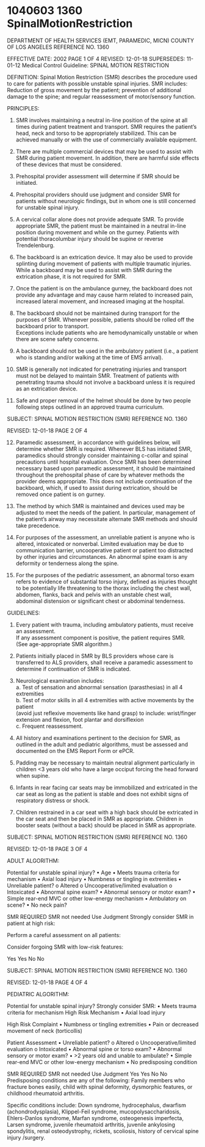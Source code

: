 # 1040603 1360 SpinalMotionRestriction

DEPARTMENT OF HEALTH SERVICES (EMT, PARAMEDIC, MICN) 
COUNTY OF LOS ANGELES REFERENCE NO. 1360 
 
EFFECTIVE DATE: 2002                                                                    PAGE 1 OF 4 
REVISED: 12-01-18 
SUPERSEDES: 11-01-12 
Medical Control Guideline:  SPINAL MOTION RESTRICTION 
 
DEFINITION:  Spinal Motion Restriction (SMR) describes the procedure used to care for 
patients with possible unstable spinal injuries.  SMR includes: Reduction of gross movement by 
the patient; prevention of additional damage to the spine; and regular reassessment of 
motor/sensory function. 
 
PRINCIPLES: 
 
1.   SMR involves maintaining a neutral in-line position of the spine at all times during patient 
treatment and transport.  SMR requires the patient’s head, neck and torso to be 
appropriately stabilized.  This can be achieved manually or with the use of commercially 
available equipment. 
 
2.   There are multiple commercial devices that may be used to assist with SMR during 
patient movement.  In addition, there are harmful side effects of these devices that must 
be considered. 
 
3.   Prehospital provider assessment will determine if SMR should be initiated.  
 
4.   Prehospital providers   should use judgment and consider SMR for patients without 
neurologic findings, but in whom one is still concerned for unstable spinal injury.  
  
5.   A cervical collar alone does not provide adequate SMR.  To provide appropriate SMR, 
the patient must be maintained in a neutral in-line position during movement and while 
on the gurney. Patients with potential thoracolumbar injury should be supine or reverse 
Trendelenburg. 
 
6.   The backboard is an extrication device.  It may also be used to provide splinting during 
movement of patients with multiple traumatic injuries.  While a backboard may be used 
to assist with SMR during the extrication phase, it is not required for SMR.  
 
7.   Once the patient is on the ambulance gurney, the backboard does not provide any 
advantage and may cause harm related to increased pain, increased lateral movement, 
and increased imaging at the hospital. 
 
8.   The backboard should not be maintained during transport for the purposes of SMR. 
Whenever possible, patients should be rolled off the backboard prior to transport.  
Exceptions include patients who are hemodynamically unstable or when there are scene 
safety concerns. 
 
9.   A backboard should not be used in the ambulatory patient (i.e., a patient who is standing 
and/or walking at the time of EMS arrival).   
 
10.  SMR is generally not indicated for penetrating injuries and transport must not be delayed 
to maintain SMR.  Treatment of patients with penetrating trauma should not involve a 
backboard unless it is required as an extrication device.   
 
11.  Safe and proper removal of the helmet should be done by two people following steps 
outlined in an approved trauma curriculum. 
 

SUBJECT:  SPINAL MOTION RESTRICTION (SMR) REFERENCE NO. 1360 
 
REVISED: 12-01-18 
PAGE 2 OF 4
  
12.  Paramedic assessment, in accordance with guidelines below, will determine whether 
SMR is required. Whenever BLS has initiated SMR, paramedics should strongly 
consider maintaining c-collar and spinal precautions until hospital evaluation. Once SMR 
has been determined necessary based upon paramedic assessment, it should be 
maintained throughout the prehospital phase of care by whatever methods the provider 
deems appropriate. This does not include continuation of the backboard, which, if used 
to assist during extrication, should be removed once patient is on gurney. 
 
13.  The method by which SMR is maintained and devices used may be adjusted to meet the 
needs of the patient.  In particular, management of the patient’s airway may necessitate 
alternate SMR methods and should take precedence. 
 
14.  For purposes of the assessment, an unreliable patient is anyone who is altered, 
intoxicated or nonverbal.  Limited evaluation may be due to communication barrier, 
uncooperative patient or patient too distracted by other injuries and circumstances.  An 
abnormal spine exam is any deformity or tenderness along the spine. 
 
15.  For the purposes of the pediatric assessment, an abnormal torso exam refers to 
evidence of substantial torso injury, defined as injuries thought to be potentially life 
threatening to the thorax including the chest wall, abdomen, flanks, back and pelvis with 
an unstable chest wall, abdominal distension or significant  chest or abdominal 
tenderness. 
 
GUIDELINES: 
 
1.   Every patient with trauma, including ambulatory patients, must receive an assessment.  
If any assessment component is positive, the patient requires SMR.                           
(See age-appropriate SMR algorithm.) 
 
2.   Patients initially placed in SMR by BLS providers whose care is transferred to ALS 
providers, shall receive a paramedic assessment to determine if continuation of SMR is 
indicated. 
 
3.   Neurological examination includes:  
a.   Test of sensation and abnormal sensation (parasthesias) in all 4 extremities   
b.   Test of motor skills in all 4 extremities with active movements by the patient        
(avoid just reflexive movements like hand grasp) to include:  wrist/finger extension 
and flexion, foot plantar and dorsiflexion   
c.   Frequent reassessment. 
 
4.   All history and examinations pertinent to the decision for SMR, as outlined in the adult 
and pediatric algorithms, must be assessed and documented on the EMS Report Form 
or ePCR. 
 
5.   Padding may be necessary to maintain neutral alignment particularly in children <3 years 
old who have a large occiput forcing the head forward when supine. 
 
6.   Infants in rear facing car seats may be immobilized and extricated in the car seat as long 
as the patient is stable and does not exhibit signs of respiratory distress or shock. 
 
7.   Children restrained in a car seat with a high back should be extricated in the car seat 
and then be placed in SMR as appropriate.  Children in booster seats (without a back) 
should be placed in SMR as appropriate. 

SUBJECT:  SPINAL MOTION RESTRICTION (SMR) REFERENCE NO. 1360 
 
REVISED: 12-01-18 
PAGE 3 OF 4
  
ADULT ALGORITHM: 
 
 
 
 
 
  
Potential for unstable spinal injury? 
• Age 
• Meets trauma criteria for mechanism 
• Axial load injury 
• Numbness or tingling in extremities 
• Unreliable patient? 
o Altered 
o Uncooperative/limited evaluation 
o Intoxicated 
• Abnormal spine exam? 
• Abnormal sensory or motor exam? 
• Simple rear-end MVC or 
other low-energy 
mechanism 
• Ambulatory on scene? 
• No neck pain? 
 
SMR REQUIRED 
SMR not needed 
Use Judgment 
Strongly 
consider SMR 
in patient at 
high risk: 
 
Perform a 
careful 
assessment 
on all patients: 
 
Consider 
forgoing 
SMR with 
low-risk 
features: 
 
Yes 
Yes 
No 
No 

SUBJECT:  SPINAL MOTION RESTRICTION (SMR) REFERENCE NO. 1360 
 
REVISED: 12-01-18 
PAGE 4 OF 4
  
PEDIATRIC ALGORITHM: 
 
 
 
 
 
Potential for unstable spinal injury? 
Strongly consider SMR: 
• Meets trauma criteria for mechanism 
High Risk Mechanism 
• Axial load injury 
 
High Risk Complaint 
• Numbness or tingling extremities 
• Pain or decreased movement of neck (torticollis) 
 
Patient Assessment 
• Unreliable patient? 
o Altered 
o Uncooperative/limited evaluation 
o Intoxicated 
• Abnormal spine or torso exam? 
• Abnormal sensory or motor exam? 
• >2 years old and unable to ambulate? 
• Simple rear-end MVC or other 
low-energy mechanism 
• No predisposing condition 
 
SMR REQUIRED 
SMR not needed 
Use Judgment 
Yes 
Yes 
No 
No 
Predisposing conditions are any of the following: Family members who fracture bones easily, 
child with spinal deformity, dysmorphic features, or childhood rheumatoid arthritis. 
 
Specific conditions include: Down syndrome, hydrocephalus, dwarfism (achondrodysplasia), 
Klippel-Feil syndrome, mucopolysaccharidosis, Ehlers-Danlos syndrome, Marfan syndrome, 
osteogenesis imperfecta, Larsen syndrome, juvenile rheumatoid arthritis, juvenile ankylosing 
spondylitis, renal osteodystrophy, rickets, scoliosis, history of cervical spine injury /surgery.
